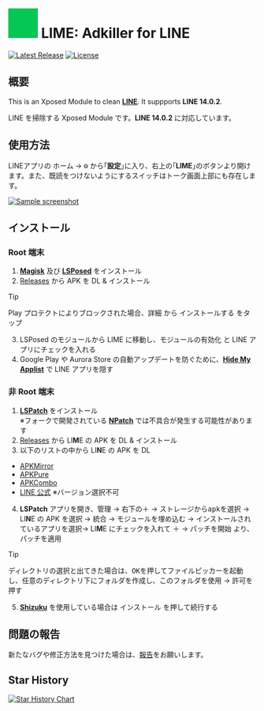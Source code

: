 # <img src="app/src/main/ic_launcher-playstore.png" width="60px"> LIME: Adkiller for LINE

[![Latest Release](https://img.shields.io/github/v/release/Chipppppppppp/LIME?label=latest)](https://github.com/Chipppppppppp/LIME/releases/latest)
[![License](https://img.shields.io/badge/License-MIT-yellow.svg)](LICENSE)

## 概要

This is an Xposed Module to clean [**LINE**](https://line.me). It suppports **LINE 14.0.2**.

LINE を掃除する Xposed Module です。**LINE 14.0.2** に対応しています。

## 使用方法
LINEアプリの <kbd>ホーム</kbd> → <kbd>⚙</kbd> から｢**設定**｣に入り、右上の｢**LIME**｣のボタンより開けます。また、既読をつけないようにするスイッチはトーク画面上部にも存在します。

<a href="#"><img src="https://github.com/Chipppppppppp/LIME/assets/78024852/8bdb25b6-e3be-49a7-adfc-0e2e925cdb03" width="400px" alt="Sample screenshot"></a>

## インストール

### Root 端末

1. [**Magisk**](https://github.com/topjohnwu/Magisk) 及び [**LSPosed**](https://github.com/LSPosed/LSPosed) をインストール
2. [Releases](https://github.com/Chipppppppppp/LIME/releases/latest) から APK を DL & インストール
> [!TIP]
> Play プロテクトによりブロックされた場合、<kbd>詳細</kbd> から <kbd>インストールする</kbd> をタップ
3. LSPosed のモジュールから LIME に移動し、<kbd>モジュールの有効化</kbd> と LINE アプリにチェックを入れる
4. Google Play や Aurora Store の自動アップデートを防ぐために、[**Hide My Applist**](https://github.com/Dr-TSNG/Hide-My-Applist) で LINE アプリを隠す

### 非 Root 端末

1. [**LSPatch**](https://github.com/LSPosed/LSPatch) をインストール  
  ※フォークで開発されている [**NPatch**](https://github.com/HSSkyBoy/NPatch) では不具合が発生する可能性があります
2. [Releases](https://github.com/Chipppppppppp/LIME/releases/latest) から LI**M**E の APK を DL & インストール
3. 以下のリストの中から LI**N**E の APK を DL
  - [APKMirror](https://www.apkmirror.com/uploads/?appcategory=line)
  - [APKPure](https://apkpure.net/jp/line-calls-messages/jp.naver.line.android/versions)
  - [APKCombo](https://apkcombo.com/ja/line/jp.naver.line.android/old-versions/)
  - [LINE 公式](https://line-android-universal-download.line-scdn.net/line-apk-download.html) ※バージョン選択不可
4. **LSPatch** アプリを開き、<kbd>管理</kbd> → 右下の<kbd>＋</kbd> → <kbd>ストレージからapkを選択</kbd> →  LI**N**E の APK を選択 → <kbd>統合</kbd> → <kbd>モジュールを埋め込む</kbd> → <kbd>インストールされているアプリを選択</kbd>→ LI**M**E にチェックを入れて <kbd>＋</kbd> → <kbd>パッチを開始</kbd> より、パッチを適用

> [!TIP]
> <kbd>ディレクトリの選択</kbd>と出てきた場合は、<kbd>OK</kbd>を押してファイルピッカーを起動し、任意のディレクトリ下にフォルダを作成し、<kbd>このフォルダを使用</kbd> → <kbd>許可</kbd>を押す

5. [**Shizuku**](https://github.com/RikkaApps/Shizuku) を使用している場合は <kbd>インストール</kbd> を押して続行する

## 問題の報告

新たなバグや修正方法を見つけた場合は、[報告](https://github.com/Chipppppppppp/LIME/issues/new/choose)をお願いします。

## Star History

[![Star History Chart](https://api.star-history.com/svg?repos=Chipppppppppp/LIME&type=Date)](https://star-history.com/#Chipppppppppp/LIME&Date)
